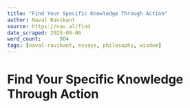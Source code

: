 ```yaml
---
title: "Find Your Specific Knowledge Through Action"
author: Naval Ravikant
source: https://nav.al/find
date_scraped: 2025-08-06
word_count:      984
tags: [naval-ravikant, essays, philosophy, wisdom]
---
```


# Find Your Specific Knowledge Through Action

